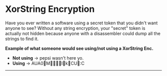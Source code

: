 # XorString Encryption 
Have you ever written a software using a secret token that you didn't want anyone to see? Without any string encryption, your "secret" token is actually not hidden because anyone with a disassembler could dump all the strings to find it.

 **Example of what someone would see using/not using a XorString Enc.**
 

 - **Not using** -> pepsi wasn't here yo.
 - **Using** ->   AUA0MIkCU:C



***
